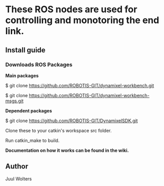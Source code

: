 # These ROS nodes are used for controlling and monotoring the end link.

## Install guide

### Downloads ROS Packages

**Main packages** 

$ git clone https://github.com/ROBOTIS-GIT/dynamixel-workbench.git

$ git clone https://github.com/ROBOTIS-GIT/dynamixel-workbench-msgs.git

**Dependent packages**

$ git clone https://github.com/ROBOTIS-GIT/DynamixelSDK.git

Clone these to your catkin's workspace src folder.

Run catkin_make to build.

**Documentation on how it works can be found in the wiki.**

## Author

Juul Wolters
 
